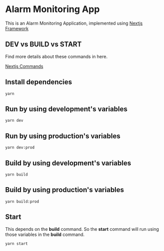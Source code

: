 # Alarm Monitoring App

This is an Alarm Monitoring Application, implemented using [Nextjs Framework](https://nextjs.org)

## DEV vs BUILD vs START

Find more details about these commands in here.

[Nextjs Commands](https://nextjs.org/docs/api-reference/cli)

## Install dependencies

```
yarn
```

## Run by using development's variables

```
yarn dev
```

## Run by using production's variables

```
yarn dev:prod
```

## Build by using development's variables

```
yarn build
```

## Build by using production's variables

```
yarn build:prod
```

## Start

This depends on the **build** command. So the **start** command will run using those variables in the **build** command.


```
yarn start
```
